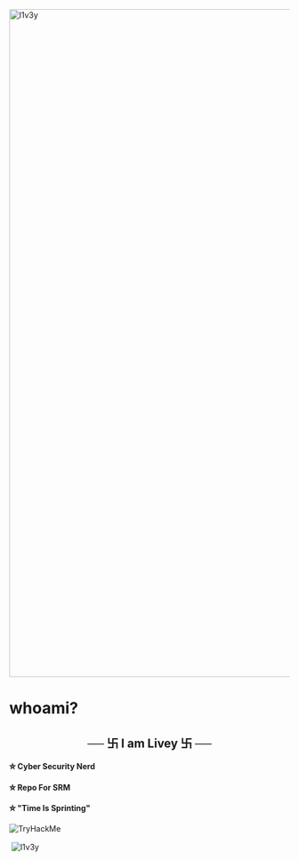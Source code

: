 <img align="center" width="1200" src="https://external-content.duckduckgo.com/iu/?u=https%3A%2F%2Fi.pinimg.com%2Foriginals%2Fda%2F41%2Fab%2Fda41ab5851b4f8f2394622f8cadf5002.jpg&f=1&nofb=1" alt="l1v3y" />
<h1 alight="center">whoami?</h1>
<h2 align="center">── 卐 I am Livey 卐 ──</h2>

<h4 align="left">⛦ Cyber Security Nerd</h4>
<h4 align="left">⛦ Repo For SRM</h4>
<h4 align="left">⛦ "Time Is Sprinting"</h4>


<p><img src="https://tryhackme-badges.s3.amazonaws.com/livey..png" alt="TryHackMe"></p>

<p>&nbsp;<img align="center" src="https://github-readme-stats.vercel.app/api?username=l1v3y&show_icons=true&title_color=ffffff&bg_color=000000&text_color=ffffff&icon_color=ffffff&hide_border=true" alt="l1v3y" /></p>

